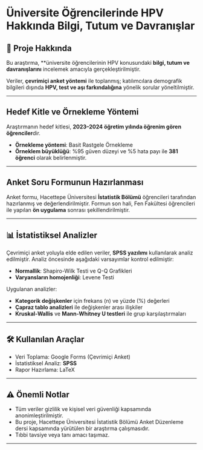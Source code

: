 # Üniversite Öğrencilerinde HPV Hakkında Bilgi, Tutum ve Davranışlar

## 📌 Proje Hakkında

Bu araştırma, **üniversite öğrencilerinin HPV konusundaki **bilgi, tutum ve davranışlarını** incelemek amacıyla gerçekleştirilmiştir. 

Veriler, **çevrimiçi anket yöntemi** ile toplanmış; katılımcılara demografik bilgileri dışında **HPV, test ve aşı farkındalığına** yönelik sorular yöneltilmiştir.

---

## Hedef Kitle ve Örnekleme Yöntemi

Araştırmanın hedef kitlesi, **2023–2024 öğretim yılında öğrenim gören öğrenciler**dir.

- **Örnekleme yöntemi**: Basit Rastgele Örnekleme  
- **Örneklem büyüklüğü**: %95 güven düzeyi ve %5 hata payı ile **381 öğrenci** olarak belirlenmiştir.

---

## Anket Soru Formunun Hazırlanması

Anket formu, Hacettepe Üniversitesi **İstatistik Bölümü** öğrencileri tarafından hazırlanmış ve değerlendirilmiştir. Formun son hali, Fen Fakültesi öğrencileri ile yapılan **ön uygulama** sonrası şekillendirilmiştir.

---

## 📊 İstatistiksel Analizler

Çevrimiçi anket yoluyla elde edilen veriler, **SPSS yazılımı** kullanılarak analiz edilmiştir. Analiz öncesinde aşağıdaki varsayımlar kontrol edilmiştir:

- **Normallik**: Shapiro-Wilk Testi ve Q-Q Grafikleri  
- **Varyansların homojenliği**: Levene Testi

Uygulanan analizler:

- **Kategorik değişkenler** için frekans (n) ve yüzde (%) değerleri  
- **Çapraz tablo analizleri** ile değişkenler arası ilişkiler  
- **Kruskal-Wallis** ve **Mann-Whitney U testleri** ile grup karşılaştırmaları

---

## 🛠 Kullanılan Araçlar

- Veri Toplama: Google Forms (Çevrimiçi Anket)  
- İstatistiksel Analiz: **SPSS**  
- Rapor Hazırlama: LaTeX 

---

## ⚠️ Önemli Notlar

- Tüm veriler gizlilik ve kişisel veri güvenliği kapsamında anonimleştirilmiştir.
- Bu proje, Hacettepe Üniversitesi İstatistik Bölümü Anket Düzenleme dersi kapsamında yürütülen bir araştırma çalışmasıdır.
- Tıbbi tavsiye veya tanı amacı taşımaz.

---

